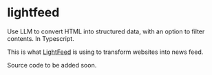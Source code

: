 # lightfeed
Use LLM to convert HTML into structured data, with an option to filter contents. In Typescript.

This is what [LightFeed](https://lightfeed.app) is using to transform websites into news feed.

Source code to be added soon.
